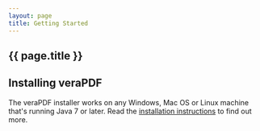 ```yaml
---
layout: page
title: Getting Started
---
```


{{ page.title }}
----------------

Installing veraPDF
------------------
The veraPDF installer works on any Windows, Mac OS or Linux machine that's
running Java 7 or later. Read the [installation instructions](install) to find
out more. 
